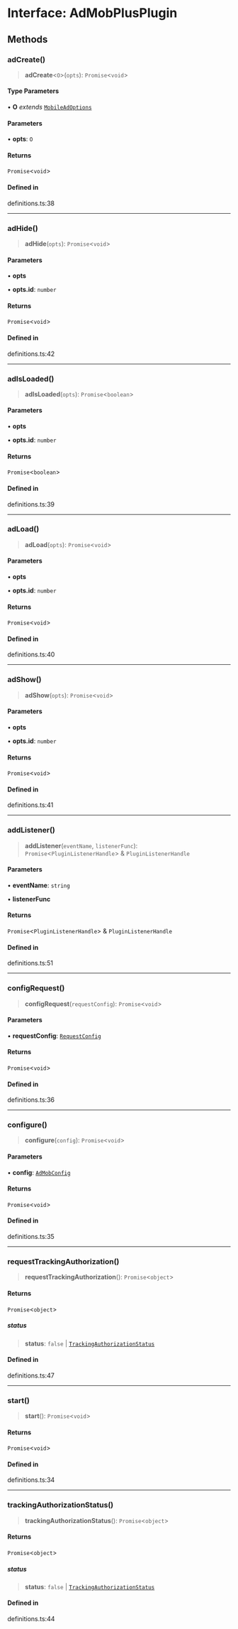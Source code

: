# Interface: AdMobPlusPlugin

## Methods

### adCreate()

> **adCreate**\<`O`\>(`opts`): `Promise`\<`void`\>

#### Type Parameters

• **O** *extends* [`MobileAdOptions`](../type-aliases/MobileAdOptions.md)

#### Parameters

• **opts**: `O`

#### Returns

`Promise`\<`void`\>

#### Defined in

definitions.ts:38

***

### adHide()

> **adHide**(`opts`): `Promise`\<`void`\>

#### Parameters

• **opts**

• **opts.id**: `number`

#### Returns

`Promise`\<`void`\>

#### Defined in

definitions.ts:42

***

### adIsLoaded()

> **adIsLoaded**(`opts`): `Promise`\<`boolean`\>

#### Parameters

• **opts**

• **opts.id**: `number`

#### Returns

`Promise`\<`boolean`\>

#### Defined in

definitions.ts:39

***

### adLoad()

> **adLoad**(`opts`): `Promise`\<`void`\>

#### Parameters

• **opts**

• **opts.id**: `number`

#### Returns

`Promise`\<`void`\>

#### Defined in

definitions.ts:40

***

### adShow()

> **adShow**(`opts`): `Promise`\<`void`\>

#### Parameters

• **opts**

• **opts.id**: `number`

#### Returns

`Promise`\<`void`\>

#### Defined in

definitions.ts:41

***

### addListener()

> **addListener**(`eventName`, `listenerFunc`): `Promise`\<`PluginListenerHandle`\> & `PluginListenerHandle`

#### Parameters

• **eventName**: `string`

• **listenerFunc**

#### Returns

`Promise`\<`PluginListenerHandle`\> & `PluginListenerHandle`

#### Defined in

definitions.ts:51

***

### configRequest()

> **configRequest**(`requestConfig`): `Promise`\<`void`\>

#### Parameters

• **requestConfig**: [`RequestConfig`](../type-aliases/RequestConfig.md)

#### Returns

`Promise`\<`void`\>

#### Defined in

definitions.ts:36

***

### configure()

> **configure**(`config`): `Promise`\<`void`\>

#### Parameters

• **config**: [`AdMobConfig`](../type-aliases/AdMobConfig.md)

#### Returns

`Promise`\<`void`\>

#### Defined in

definitions.ts:35

***

### requestTrackingAuthorization()

> **requestTrackingAuthorization**(): `Promise`\<`object`\>

#### Returns

`Promise`\<`object`\>

##### status

> **status**: `false` \| [`TrackingAuthorizationStatus`](../enumerations/TrackingAuthorizationStatus.md)

#### Defined in

definitions.ts:47

***

### start()

> **start**(): `Promise`\<`void`\>

#### Returns

`Promise`\<`void`\>

#### Defined in

definitions.ts:34

***

### trackingAuthorizationStatus()

> **trackingAuthorizationStatus**(): `Promise`\<`object`\>

#### Returns

`Promise`\<`object`\>

##### status

> **status**: `false` \| [`TrackingAuthorizationStatus`](../enumerations/TrackingAuthorizationStatus.md)

#### Defined in

definitions.ts:44
